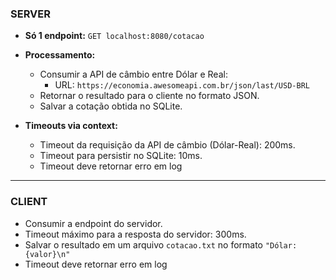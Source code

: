 ### SERVER

- **Só 1 endpoint:** `GET localhost:8080/cotacao`

- **Processamento:**
  - Consumir a API de câmbio entre Dólar e Real:
    - URL: `https://economia.awesomeapi.com.br/json/last/USD-BRL`
  - Retornar o resultado para o cliente no formato JSON.
  - Salvar a cotação obtida no SQLite.

- **Timeouts via context:**
  - Timeout da requisição da API de câmbio (Dólar-Real): 200ms.
  - Timeout para persistir no SQLite: 10ms.
  - Timeout deve retornar erro em log

---

### CLIENT
  - Consumir a endpoint do servidor.
  - Timeout máximo para a resposta do servidor: 300ms.
  - Salvar o resultado em um arquivo `cotacao.txt` no formato `"Dólar: {valor}\n"`
  - Timeout deve retornar erro em log
